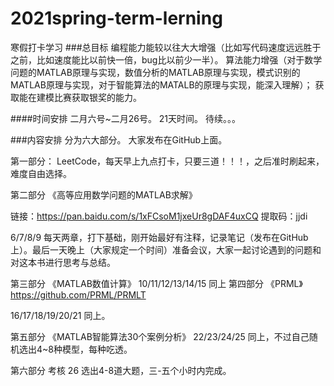 # 2021spring-term-lerning
寒假打卡学习
###总目标
编程能力能较以往大大增强（比如写代码速度远远胜于之前，比如速度能比以前快一倍，bug比以前少一半）。
算法能力增强（对于数学问题的MATLAB原理与实现，数值分析的MATLAB原理与实现，模式识别的MATLAB原理与实现，对于智能算法的MATALB的原理与实现，能深入理解）；
获取能在建模比赛获取银奖的能力。


####时间安排
二月六号~二月26号。
21天时间。
待续。。。

###内容安排
分为六大部分。
大家发布在GitHub上面。

第一部分：
LeetCode，每天早上九点打卡，只要三道！！！，之后准时刷起来，难度自由选择。

第二部分
《高等应用数学问题的MATLAB求解》

链接：https://pan.baidu.com/s/1xFCsoM1jxeUr8gDAF4uxCQ 
提取码：jjdi 


6/7/8/9
每天两章，打下基础，刚开始最好有注释，记录笔记（发布在GitHub上）。最后一天晚上（大家规定一个时间）准备会议，大家一起讨论遇到的问题和对这本书进行思考与总结。

第三部分
《MATLAB数值计算》
10/11/12/13/14/15
同上
第四部分
《PRML》
https://github.com/PRML/PRMLT

16/17/18/19/20/21
同上。

第五部分
《MATLAB智能算法30个案例分析》
22/23/24/25
同上，不过自己随机选出4~8种模型，每种吃透。

第六部分
考核
26
选出4-8道大题，三-五个小时内完成。
